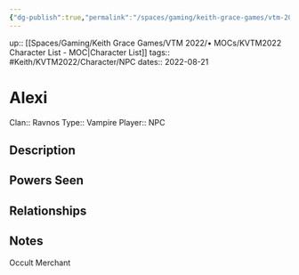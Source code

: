 ```yaml
---
{"dg-publish":true,"permalink":"/spaces/gaming/keith-grace-games/vtm-2022/areas/characters/alexi/","dgHomeLink":true,"dgPassFrontmatter":true}
---
```


up:: [[Spaces/Gaming/Keith Grace Games/VTM 2022/• MOCs/KVTM2022 Character List - MOC|Character List]]
tags:: #Keith/KVTM2022/Character/NPC
dates:: 2022-08-21
# Alexi
Clan:: Ravnos
Type:: Vampire
Player:: NPC
## Description





## Powers Seen



## Relationships

## Notes
Occult Merchant